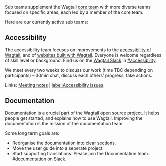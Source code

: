 Sub teams supplement the Wagtail [core team](https://github.com/wagtail/wagtail/wiki/Wagtail-core-team) with more diverse teams focused on specific areas, each led by a member of the core team.

Here are our currently active sub teams:

## Accessibility

The accessibility team focuses on improvements to the [accessibility of Wagtail](https://docs.wagtail.io/en/stable/contributing/developing.html#accessibility-targets), and of [websites built with Wagtail](https://github.com/wagtail/wagtail/issues/6090). Everyone is welcome regardless of skill level or background. Find us on the [Wagtail Slack](https://github.com/wagtail/wagtail/wiki/Slack) in [#accessibility](https://app.slack.com/client/T0K33F93J/CB7L6L5S6).

We meet every two weeks to discuss our work (time TBC depending on participants) – 30min chat, discuss each others’ progress, take actions.

Links: [Meeting notes](https://docs.google.com/document/d/1YUxOs5jYZMd8rX291mDE123xIK7tbD63PzSR9ooFa4c/edit) | [label:Accessibility issues](https://github.com/wagtail/wagtail/issues?q=is%3Aopen+sort%3Aupdated-desc+label%3AAccessibility).

## Documentation

Documentation is a crucial part of the Wagtail open source project. It helps people get started, and  explains how to use Wagtail. Improving the documentation is the mission of the documentation team.

Some long term goals are:

- Reorganise the documentation into clear sections.
- Move the user guide into a seperate project.
- Start supporting translations.
Please join the Documentation team. [#documentation](https://app.slack.com/client/T0K33F93J/C0152QK6PC6) on [Slack](https://github.com/wagtail/wagtail/wiki/Slack).
